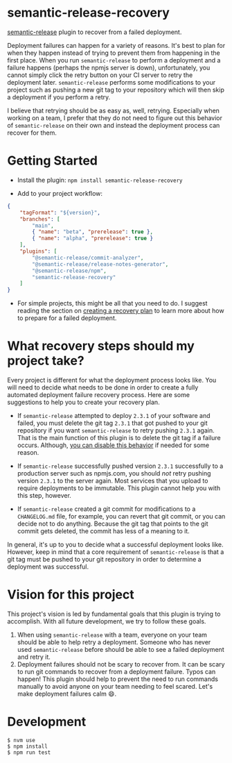 # semantic-release-recovery

[semantic-release](https://github.com/semantic-release/semantic-release) plugin to recover from a failed deployment. 

Deployment failures can happen for a variety of reasons. It's best to plan for when they happen instead of trying to prevent them from happening in the first place. When you run `semantic-release` to perform a deployment and a failure happens (perhaps the npmjs server is down), unfortunately, you cannot simply click the retry button on your CI server to retry the deployment later. `semantic-release` performs some modifications to your project such as pushing a new git tag to your repository which will then skip a deployment if you perform a retry. 

I believe that retrying should be as easy as, well, retrying. Especially when working on a team, I prefer that they do not need to figure out this behavior of `semantic-release` on their own and instead the deployment process can recover for them. 

# Getting Started

* Install the plugin: `npm install semantic-release-recovery`

* Add to your project workflow: 

```json
{
    "tagFormat": "${version}",
    "branches": [
        "main",
        { "name": "beta", "prerelease": true },
        { "name": "alpha", "prerelease": true }
    ],
    "plugins": [
        "@semantic-release/commit-analyzer",
        "@semantic-release/release-notes-generator",        
        "@semantic-release/npm", 
        "semantic-release-recovery"
    ]
}
```

* For simple projects, this might be all that you need to do. I suggest reading the section on [creating a recovery plan](#what-recovery-steps-should-my-project-take) to learn more about how to prepare for a failed deployment. 

# What recovery steps should my project take? 

Every project is different for what the deployment process looks like. You will need to decide what needs to be done in order to create a fully automated deployment failure recovery process. Here are some suggestions to help you to create your recovery plan. 

* If `semantic-release` attempted to deploy `2.3.1` of your software and failed, you must delete the git tag `2.3.1` that got pushed to your git repository if you want `semantic-release` to retry pushing `2.3.1` again. That is the main function of this plugin is to delete the git tag if a failure occurs. Although, [you can disable this behavior](#configuration) if needed for some reason. 

* If `semantic-release` successfully pushed version `2.3.1` successfully to a production server such as npmjs.com, you should *not* retry pushing version `2.3.1` to the server again. Most services that you upload to require deployments to be immutable. This plugin cannot help you with this step, however. 

* If `semantic-release` created a git commit for modifications to a `CHANGELOG.md` file, for example, you can revert that git commit, or you can decide not to do anything. Because the git tag that points to the git commit gets deleted, the commit has less of a meaning to it. 

In general, it's up to you to decide what a successful deployment looks like. However, keep in mind that a core requirement of `semantic-release` is that a git tag must be pushed to your git repository in order to determine a deployment was successful. 

# Vision for this project

This project's vision is led by fundamental goals that this plugin is trying to accomplish. With all future development, we try to follow these goals. 

1. When using `semantic-release` with a team, everyone on your team should be able to help retry a deployment. Someone who has never used `semantic-release` before should be able to see a failed deployment and retry it. 
2. Deployment failures should not be scary to recover from. It can be scary to run git commands to recover from a deployment failure. Typos can happen! This plugin should help to prevent the need to run commands manually to avoid anyone on your team needing to feel scared. Let's make deployment failures calm 😄. 

# Development 

```
$ nvm use 
$ npm install 
$ npm run test 
```


